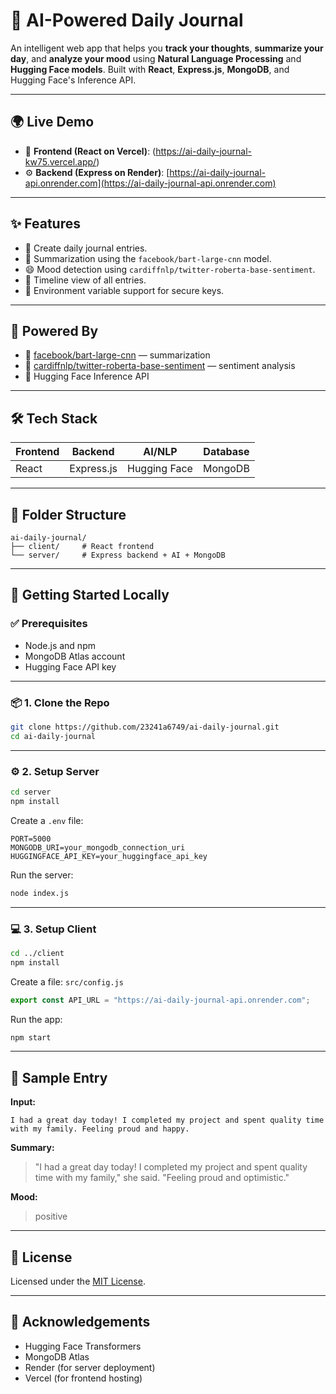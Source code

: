 # 📝 AI-Powered Daily Journal

An intelligent web app that helps you **track your thoughts**, **summarize your day**, and **analyze your mood** using **Natural Language Processing** and **Hugging Face models**. Built with **React**, **Express.js**, **MongoDB**, and Hugging Face's Inference API.

---

## 🌍 Live Demo

- 🔗 **Frontend (React on Vercel)**: (https://ai-daily-journal-kw75.vercel.app/)
- ⚙️ **Backend (Express on Render)**: [https://ai-daily-journal-api.onrender.com](https://ai-daily-journal-api.onrender.com)

---

## ✨ Features

- 📝 Create daily journal entries.
- 🧠 Summarization using the `facebook/bart-large-cnn` model.
- 😄 Mood detection using `cardiffnlp/twitter-roberta-base-sentiment`.
- 📅 Timeline view of all entries.
- 🔐 Environment variable support for secure keys.

---

## 🧠 Powered By

- 🤗 [facebook/bart-large-cnn](https://huggingface.co/facebook/bart-large-cnn) — summarization
- 🤗 [cardiffnlp/twitter-roberta-base-sentiment](https://huggingface.co/cardiffnlp/twitter-roberta-base-sentiment) — sentiment analysis
- 🤗 Hugging Face Inference API

---

## 🛠 Tech Stack

| Frontend | Backend     | AI/NLP       | Database |
|----------|-------------|--------------|----------|
| React    | Express.js  | Hugging Face | MongoDB  |

---

## 📁 Folder Structure

```
ai-daily-journal/
├── client/     # React frontend
└── server/     # Express backend + AI + MongoDB
```

---

## 🚀 Getting Started Locally

### ✅ Prerequisites

- Node.js and npm
- MongoDB Atlas account
- Hugging Face API key

---

### 📦 1. Clone the Repo

```bash
git clone https://github.com/23241a6749/ai-daily-journal.git
cd ai-daily-journal
```

---

### ⚙️ 2. Setup Server

```bash
cd server
npm install
```

Create a `.env` file:

```
PORT=5000
MONGODB_URI=your_mongodb_connection_uri
HUGGINGFACE_API_KEY=your_huggingface_api_key
```

Run the server:

```bash
node index.js
```

---

### 💻 3. Setup Client

```bash
cd ../client
npm install
```

Create a file: `src/config.js`

```js
export const API_URL = "https://ai-daily-journal-api.onrender.com";
```

Run the app:

```bash
npm start
```

---

## 🧪 Sample Entry

**Input:**

```
I had a great day today! I completed my project and spent quality time with my family. Feeling proud and happy.
```

**Summary:**

> "I had a great day today! I completed my project and spent quality time with my family," she said. "Feeling proud and optimistic."

**Mood:**

> positive

---

## 📜 License

Licensed under the [MIT License](LICENSE).

---

## 🙏 Acknowledgements

- Hugging Face Transformers
- MongoDB Atlas
- Render (for server deployment)
- Vercel (for frontend hosting)
